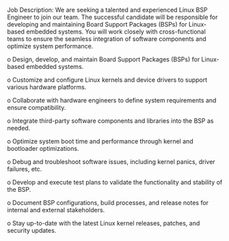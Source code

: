 Job Description:
We are seeking a talented and experienced Linux BSP Engineer to join our team. The successful candidate will be responsible for developing and maintaining Board Support Packages (BSPs) for Linux-based embedded systems. You will work closely with cross-functional teams to ensure the seamless integration of software components and optimize system performance.  


o    Design, develop, and maintain Board Support Packages (BSPs) for Linux-based embedded systems.

o    Customize and configure Linux kernels and device drivers to support various hardware platforms.

o    Collaborate with hardware engineers to define system requirements and ensure compatibility.

o    Integrate third-party software components and libraries into the BSP as needed.

o    Optimize system boot time and performance through kernel and bootloader optimizations.

o    Debug and troubleshoot software issues, including kernel panics, driver failures, etc.

o    Develop and execute test plans to validate the functionality and stability of the BSP.

o    Document BSP configurations, build processes, and release notes for internal and external stakeholders.

o    Stay up-to-date with the latest Linux kernel releases, patches, and security updates.